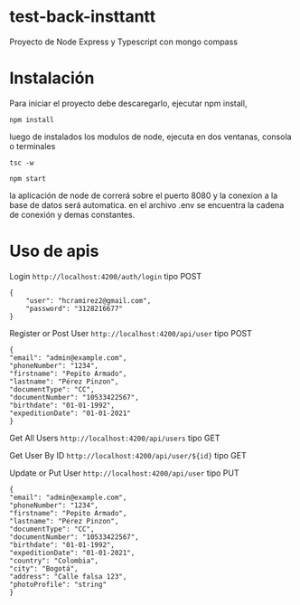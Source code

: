 # test-back-insttantt
Proyecto de Node Express y Typescript con mongo compass

# Instalación
Para iniciar el proyecto debe descaregarlo, ejecutar npm install, 
```
npm install
```
luego de instalados los modulos de node, ejecuta en dos ventanas, consola o terminales
```
tsc -w
```
```
npm start
```
la aplicación de node de correrá sobre el puerto 8080 y la conexion a la base de datos será automatica. en el archivo .env se encuentra la cadena de conexión y demas constantes.


# Uso de apis

Login `http://localhost:4200/auth/login` tipo POST
```
{
    "user": "hcramirez2@gmail.com",
    "password": "3128216677"
}
```

Register or Post User `http://localhost:4200/api/user` tipo POST
```
{
"email": "admin@example.com",
"phoneNumber": "1234",
"firstname": "Pepito Armado",
"lastname": "Pérez Pinzon",
"documentType": "CC",
"documentNumber": "10533422567",
"birthdate": "01-01-1992",
"expeditionDate": "01-01-2021"
}
```

Get All Users `http://localhost:4200/api/users` tipo GET

Get User By ID `http://localhost:4200/api/user/${id}` tipo GET

Update or Put User `http://localhost:4200/api/user` tipo PUT
```
{
"email": "admin@example.com",
"phoneNumber": "1234",
"firstname": "Pepito Armado",
"lastname": "Pérez Pinzon",
"documentType": "CC",
"documentNumber": "10533422567",
"birthdate": "01-01-1992",
"expeditionDate": "01-01-2021",
"country": "Colombia",
"city": "Bogotá",
"address": "Calle falsa 123",
"photoProfile": "string"
}
```
